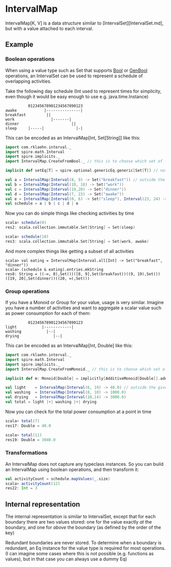 # IntervalMap

IntervalMap[K, V] is a data structure similar to [IntervalSet][IntervalSet.md], but with a value attached to each interval.

## Example

### Boolean operations

When using a value type such as Set that supports [Bool] or [GenBool] operations, an IntervalSet can be used to represent a schedule of overlapping activities.

Take the following day schedule (Int used to represent times for simplicity, even though it would be easy enough to
use e.g. java.time.Instance)

```
          012345678901234567890123
awake            |---------------|
breakfast         ||
work                |-------|
dinner                       ||
sleep     |-----|              |-|
```

This can be encoded as an IntervalMap[Int, Set[String]] like this:

```scala
import com.rklaehn.interval._
import spire.math.Interval
import spire.implicits._
import IntervalMap.CreateFromBool._ // this is to choose which set of factory methods to use

implicit def setEq[T] = spire.optional.genericEq.generic[Set[T]] // not sure why spire does not provide an instance by default...

val a = IntervalMap(Interval(8, 9) -> Set("breakfast")) // outside the given interval, the zero element Set.empty will be used
val b = IntervalMap(Interval(10, 18) -> Set("work"))
val c = IntervalMap(Interval(19,20) -> Set("dinner"))
val d = IntervalMap(Interval(7, 23) -> Set("awake"))
val e = IntervalMap(Interval(0, 6) -> Set("sleep"), Interval(23, 24) -> Set("sleep"))
val schedule = a | b | c | d | e
```

Now you can do simple things like checking activities by time

```scala
scala> schedule(0)
res2: scala.collection.immutable.Set[String] = Set(sleep)

scala> schedule(10)
res3: scala.collection.immutable.Set[String] = Set(work, awake)
```

And more complex things like getting a subset of all activities

```
scala> val eating = IntervalMap(Interval.all[Int] -> Set("breakfast", "dinner"))
scala> (schedule & eating).entries.mkString
res8: String = ((-∞, 8),Set())([8, 9],Set(breakfast))((9, 19),Set())([19, 20],Set(dinner))((20, ∞),Set())
```

### Group operations

If you have a Monoid or Group for your value, usage is very similar. Imagine you have a number of activities and want to aggregate a scalar value such as power consumption for each of them:
```
          012345678901234567890123
light           |------------|
washing           |--|
drying               |--|
```
This can be encoded as an IntervalMap[Int, Double] like this:

```scala
import com.rklaehn.interval._
import spire.math.Interval
import spire.implicits._
import IntervalMap.CreateFromMonoid._ // this is to choose which set of factory methods to use

implicit def m: Monoid[Double] = implicitly[AdditiveMonoid[Double]].additive // use the additive monoid instance

val light    = IntervalMap(Interval(6, 19) -> 40.0) // outside the given interval, the zero element Set.empty will be used
val washing  = IntervalMap(Interval(8, 10) -> 1000.0)
val drying   = IntervalMap(Interval(10,14) -> 3000.0)
val total = light |+| washing |+| drying
```

Now you can check for the total power consumption at a point in time

```scala
scala> total(7)
res17: Double = 40.0

scala> total(11)
res19: Double = 3040.0
```

### Transformations

An IntervalMap does not capture any typeclass instances. So you can build an IntervalMap using boolean operations, and then transform it:

```scala
val activityCount = schedule.mapValues(_.size)
scala> activityCount(12)
res22: Int = 3
```

## Internal representation

The internal representation is similar to IntervalSet, except that for each boundary there are two values stored: one for
the value exactly *at* the boundary, and one for *above* the boundary (as defined by the order of the key)

Redundant boundaries are never stored. To determine when a boundary is redundant, an Eq instance for the value type is
required for most operations. (I can imagine some cases where this is not possible (e.g. functions as values), but in 
that case you can always use a dummy Eq)

[Bool]: https://github.com/non/algebra/blob/master/lattice/src/main/scala/algebra/lattice/Bool.scala
[GenBool]: https://github.com/non/algebra/blob/master/lattice/src/main/scala/algebra/lattice/GenBool.scala
